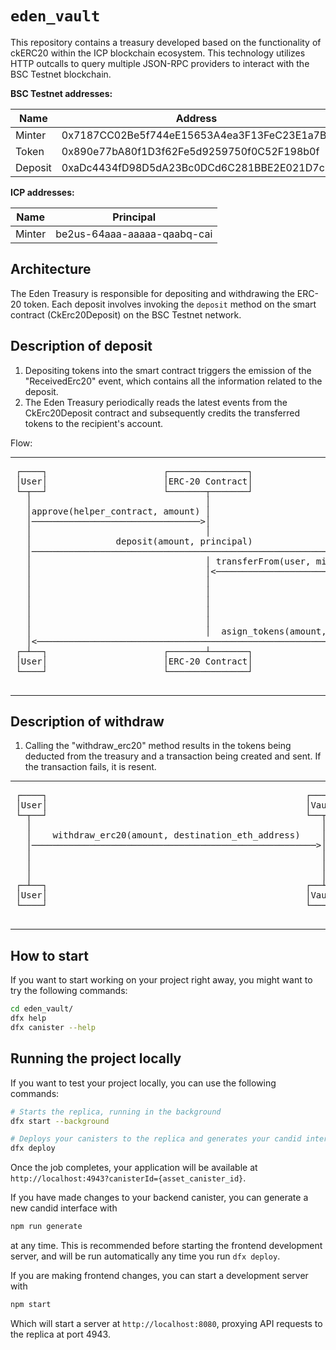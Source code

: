 # `eden_vault`

This repository contains a treasury developed based on the functionality of ckERC20 within the ICP blockchain ecosystem. This technology utilizes HTTP outcalls to query multiple JSON-RPC providers to interact with the BSC Testnet blockchain.


<b>BSC Testnet addresses:</b>

|  Name     |  Address                                    |
| --------  | ------------------------------------------  |
| Minter    | 0x7187CC02Be5f744eE15653A4ea3F13FeC23E1a7B  |
| Token     | 0x890e77bA80f1D3f62Fe5d9259750f0C52F198b0f  |
| Deposit   | 0xaDc4434fD98D5dA23Bc0DCd6C281BBE2E021D7c1  |

<b>ICP addresses:</b>

|  Name     |  Principal                                  |
| --------  | ------------------------------------------  |
| Minter    | be2us-64aaa-aaaaa-qaabq-cai                 |

## Architecture

The Eden Treasury is responsible for depositing and withdrawing the ERC-20 token. Each deposit involves invoking the `deposit` method on the smart contract (CkErc20Deposit) on the BSC Testnet network.

## Description of deposit

1. Depositing tokens into the smart contract triggers the emission of the "ReceivedErc20" event, which contains all the information related to the deposit.  
2. The Eden Treasury periodically reads the latest events from the CkErc20Deposit contract and subsequently credits the transferred tokens to the recipient's account.

Flow:

----
<pre>
 ┌────┐                      ┌───────────────┐                     ┌───────────────┐                        ┌──────┐
 │User│                      │ERC-20 Contract│                     │Helper Contract│                        │Vault │
 └─┬──┘                      └───────┬───────┘                     └───────┬───────┘                        └──┬───┘
   │                                 │                                     │                                   │
   │approve(helper_contract, amount) │                                     │                                   │
   │────────────────────────────────>│                                     │                                   │
   │                                 │                                     │                                   │
   │                deposit(amount, principal)                             │                                   │
   │──────────────────────────────────────────────────────────────────────>│                                   │
   │                                 │ transferFrom(user, minter, amount)  │                                   │
   │                                 │<────────────────────────────────────│                                   │
   │                                 │                                     │                                   │
   │                                 │                                     │       get_events                  │
   │                                 │                                     │<──────────────────────────────────│
   │                                 │                                     │Events(token_id, amount, principal)│
   │                                 │                                     │──────────────────────────────────>│
   │                                 │  asign_tokens(amount, principal)    │                                   │
   │<──────────────────────────────────────────────────────────────────────────────────────────────────────────│
 ┌─┴──┐                      ┌───────┴───────┐                     ┌───────┴───────┐                        ┌──┴───┐
 │User│                      │ERC-20 Contract│                     │Helper Contract│                        │Vault |
 └────┘                      └───────────────┘                     └───────────────┘                        └──────┘
 </pre>
----

## Description of withdraw

1. Calling the "withdraw_erc20" method results in the tokens being deducted from the treasury and a transaction being created and sent. If the transaction fails, it is resent.

----
<pre>
 ┌────┐                                                 ┌──────┐                              ┌───────────────────┐
 │User│                                                 │Vault │                              │BSC Testnet Network│
 └─┬──┘                                                 └──┬───┘                              └─────┬─────────────┘
   │                                                       │                                        │
   │    withdraw_erc20(amount, destination_eth_address)    │                                        │
   │──────────────────────────────────────────────────────>│                                        │
   │                                                       │ eth_sendRawTransaction                 │
   │                                                       │ (destination_eth_address, amount)      │
   │                                                       │───────────────────────────────────────>│
 ┌─┴──┐                                                 ┌──┴───┐                              ┌─────┴─────────────┐
 │User│                                                 │Vault │                              │BSC Testnet Network│
 └────┘                                                 └──────┘                              └───────────────────┘
 </pre>
----

## How to start

If you want to start working on your project right away, you might want to try the following commands:

```bash
cd eden_vault/
dfx help
dfx canister --help
```

## Running the project locally

If you want to test your project locally, you can use the following commands:

```bash
# Starts the replica, running in the background
dfx start --background

# Deploys your canisters to the replica and generates your candid interface
dfx deploy
```

Once the job completes, your application will be available at `http://localhost:4943?canisterId={asset_canister_id}`.

If you have made changes to your backend canister, you can generate a new candid interface with

```bash
npm run generate
```

at any time. This is recommended before starting the frontend development server, and will be run automatically any time you run `dfx deploy`.

If you are making frontend changes, you can start a development server with

```bash
npm start
```

Which will start a server at `http://localhost:8080`, proxying API requests to the replica at port 4943.

